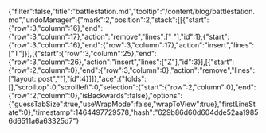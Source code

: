 {"filter":false,"title":"battlestation.md","tooltip":"/content/blog/battlestation.md","undoManager":{"mark":2,"position":2,"stack":[[{"start":{"row":3,"column":16},"end":{"row":3,"column":17},"action":"remove","lines":[" "],"id":1},{"start":{"row":3,"column":16},"end":{"row":3,"column":17},"action":"insert","lines":["T"]}],[{"start":{"row":3,"column":25},"end":{"row":3,"column":26},"action":"insert","lines":["Z"],"id":3}],[{"start":{"row":2,"column":0},"end":{"row":3,"column":0},"action":"remove","lines":["layout: post",""],"id":4}]]},"ace":{"folds":[],"scrolltop":0,"scrollleft":0,"selection":{"start":{"row":2,"column":0},"end":{"row":2,"column":0},"isBackwards":false},"options":{"guessTabSize":true,"useWrapMode":false,"wrapToView":true},"firstLineState":0},"timestamp":1464497729578,"hash":"629b86d60d604dde52aa19856d6511a6a63325d7"}